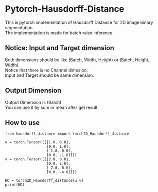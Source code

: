 # Pytorch-Hausdorff-Distance
This is pytorch implementation of Hausdorff Distance for 2D image binary segmentation. \
The implementation is made for batch-wise inference.

## Notice: Input and Target dimension
Both dimensions should be like (Batch, Width, Height) or (Batch, Height, Width). \
Notice that there is no Channel dimesion. \
Input and Target should be same dimension.

## Output Dimension
Output Dimension is (Batch). \
You can use it by sum or mean after get result.

## How to use
```
from hausdorff_distance import torch2D_Hausdorff_distance

u = torch.Tensor([[[1.0, 0.0],
                   [0.0, 1.0],
                   [-1.0, 0.0],
                   [0.0, -1.0]]])
v = torch.Tensor([[[2.0, 0.0],
                   [0.0, 2.0],
                   [-2.0, 0.0],
                   [0.0, -4.0]]])
                   
HD = torch2D_Hausdorff_distance(u,v)
print(HD)
```
